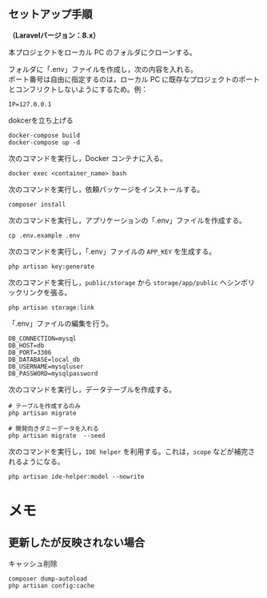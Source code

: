 ## **セットアップ手順**
**（Laravelバージョン：8.x）**  

本プロジェクトをローカル PC のフォルダにクローンする。  

フォルダに「.env」ファイルを作成し，次の内容を入れる。  
ポート番号は自由に指定するのは，ローカル PC に既存なプロジェクトのポートとコンフリクトしないようにするため。例：  
```
IP=127.0.0.1
```

dokcerを立ち上げる
```
docker-compose build
docker-compose up -d
```

次のコマンドを実行し，Docker コンテナに入る。  
```
docker exec <container_name> bash
```

次のコマンドを実行し，依頼パッケージをインストールする。  
```
composer install
```

次のコマンドを実行し，アプリケーションの「.env」ファイルを作成する。  
```
cp .env.example .env
```

次のコマンドを実行し，「.env」ファイルの `APP_KEY` を生成する。  
```
php artisan key:generate
```

次のコマンドを実行し，`public/storage` から `storage/app/public` へシンボリックリンクを張る。  
```
php artisan storage:link
```

「.env」ファイルの編集を行う。  
```
DB_CONNECTION=mysql
DB_HOST=db
DB_PORT=3306
DB_DATABASE=local_db
DB_USERNAME=mysqluser
DB_PASSWORD=mysqlpassword
```

次のコマンドを実行し，データテーブルを作成する。  
```
# テーブルを作成するのみ
php artisan migrate

# 開発向きダミーデータを入れる
php artisan migrate  --seed
```

次のコマンドを実行し，`IDE helper` を利用する。これは，`scope` などが補完されるようになる。  
```
php artisan ide-helper:model --nowrite
```

# メモ

## 更新したが反映されない場合
キャッシュ削除
```
composer dump-autoload
php artisan config:cache